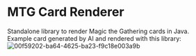 # MTG Card Renderer
Standalone library to render Magic the Gathering cards in Java.  
Example card generated by AI and rendered with this library:
![00f59202-ba64-4625-ba23-f9c18e003a9b](https://github.com/GreenScripter/mtg-renderer/assets/29268195/5e1c810d-fef4-4cc3-8b4d-eef756c63621)
